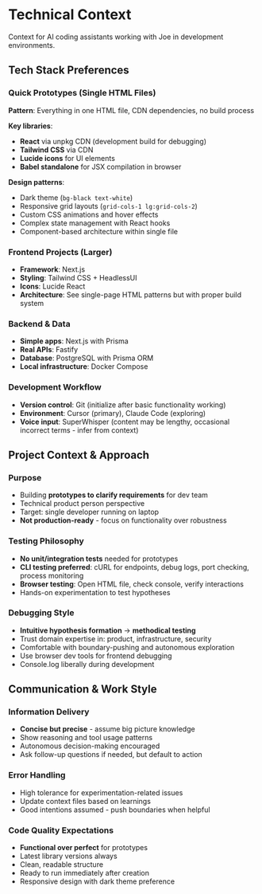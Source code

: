 # Technical Context

Context for AI coding assistants working with Joe in development environments.

## Tech Stack Preferences

### Quick Prototypes (Single HTML Files)
**Pattern**: Everything in one HTML file, CDN dependencies, no build process

**Key libraries**:
- **React** via unpkg CDN (development build for debugging)
- **Tailwind CSS** via CDN
- **Lucide icons** for UI elements
- **Babel standalone** for JSX compilation in browser

**Design patterns**:
- Dark theme (`bg-black text-white`)
- Responsive grid layouts (`grid-cols-1 lg:grid-cols-2`)
- Custom CSS animations and hover effects
- Complex state management with React hooks
- Component-based architecture within single file

### Frontend Projects (Larger)
- **Framework**: Next.js
- **Styling**: Tailwind CSS + HeadlessUI
- **Icons**: Lucide React
- **Architecture**: See single-page HTML patterns but with proper build system

### Backend & Data
- **Simple apps**: Next.js with Prisma
- **Real APIs**: Fastify
- **Database**: PostgreSQL with Prisma ORM
- **Local infrastructure**: Docker Compose

### Development Workflow
- **Version control**: Git (initialize after basic functionality working)
- **Environment**: Cursor (primary), Claude Code (exploring)
- **Voice input**: SuperWhisper (content may be lengthy, occasional incorrect terms - infer from context)

## Project Context & Approach

### Purpose
- Building **prototypes to clarify requirements** for dev team
- Technical product person perspective
- Target: single developer running on laptop
- **Not production-ready** - focus on functionality over robustness

### Testing Philosophy
- **No unit/integration tests** needed for prototypes
- **CLI testing preferred**: cURL for endpoints, debug logs, port checking, process monitoring
- **Browser testing**: Open HTML file, check console, verify interactions
- Hands-on experimentation to test hypotheses

### Debugging Style
- **Intuitive hypothesis formation** → **methodical testing**
- Trust domain expertise in: product, infrastructure, security
- Comfortable with boundary-pushing and autonomous exploration
- Use browser dev tools for frontend debugging
- Console.log liberally during development

## Communication & Work Style

### Information Delivery
- **Concise but precise** - assume big picture knowledge
- Show reasoning and tool usage patterns
- Autonomous decision-making encouraged
- Ask follow-up questions if needed, but default to action

### Error Handling
- High tolerance for experimentation-related issues
- Update context files based on learnings
- Good intentions assumed - push boundaries when helpful

### Code Quality Expectations
- **Functional over perfect** for prototypes
- Latest library versions always
- Clean, readable structure
- Ready to run immediately after creation
- Responsive design with dark theme preference 